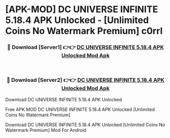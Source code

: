 # [APK-MOD] DC UNIVERSE INFINITE 5.18.4 APK Unlocked - [Unlimited Coins No Watermark Premium] c0rrl



<div align="center">
<h3>🔴 Download [Server1] 👉👉 <a href="https://momento.my/?title=DC_UNIVERSE_INFINITE_5.18.4_APK_Unlocked">DC UNIVERSE INFINITE 5.18.4 APK Unlocked Mod Apk</a></h3><br>

<h3>🔴 Download [Server2] 👉👉 <a href="https://momento.my/?title=DC_UNIVERSE_INFINITE_5.18.4_APK_Unlocked">DC UNIVERSE INFINITE 5.18.4 APK Unlocked Mod Apk</a></h3>
</div>



Download DC UNIVERSE INFINITE 5.18.4 APK Unlocked 

Free APK MOD DC UNIVERSE INFINITE 5.18.4 APK Unlocked [Unlimited Coins No Watermark Premium]

Download DC UNIVERSE INFINITE 5.18.4 APK Unlocked [Unlimited Coins No Watermark Premium] Mod For Android
